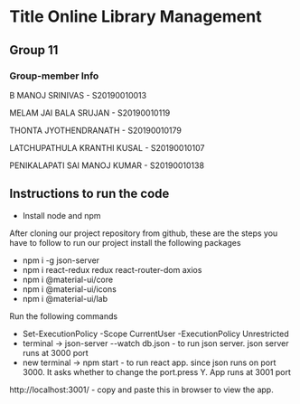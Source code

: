 # Title Online Library Management
## Group 11
### Group-member Info

B MANOJ SRINIVAS - S20190010013

MELAM JAI BALA SRUJAN - S20190010119

THONTA JYOTHENDRANATH - S20190010179

LATCHUPATHULA KRANTHI KUSAL - S20190010107

PENIKALAPATI SAI MANOJ KUMAR - S20190010138

## Instructions to run the code

* Install node and npm

After cloning our project repository from github, these are the steps you have to follow to run our project
install the following packages

* npm i -g json-server
* npm i react-redux redux react-router-dom axios
* npm i @material-ui/core
* npm i @material-ui/icons
* npm i @material-ui/lab

Run the following commands

* Set-ExecutionPolicy -Scope CurrentUser -ExecutionPolicy Unrestricted
* terminal -> json-server --watch db.json - to run json server. json server runs at 3000 port
* new terminal -> npm start - to run react app. since json runs on port 3000. It asks whether to change the port.press Y. App runs at 3001 port

http://localhost:3001/ - copy and paste this in browser to view the app.
